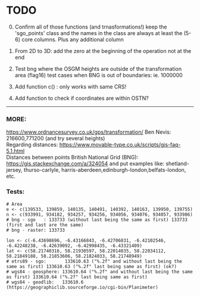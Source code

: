 # TODO

0) Confirm all of those functions (and trnasformations!) keep the 'sgo_points' class and the names in the class are always at least the (5-6) core columns. Plus any additional column

1) From 2D to 3D: add the zero at the beginning of the operation not at the end

2) Test bng where the OSGM heights are outside of the transformation area (flag16) test cases when BNG is out of boundaries: ie. 1000000 

3) Add function c() : only works with same CRS!

4) Add function to check if coordinates are within OSTN?



---




### MORE:  
https://www.ordnancesurvey.co.uk/gps/transformation/ Ben Nevis: 216600,771200 (and try several heights)  
Regarding distances: https://www.movable-type.co.uk/scripts/gis-faq-5.1.html  
Distances between points British National Grid (BNG): https://gis.stackexchange.com/a/324054 and put examples like: shetland-jersey, thurso-carlyle, harris-aberdeen,edinburgh-london,belfats-london, etc.


### Tests:
```
# Area
e <- c(139533, 139859, 140135, 140491, 140392, 140163, 139950, 139755)
n <- c(933991, 934182, 934257, 934256, 934056, 934076, 934057, 933986)
# bng - sgo   : 133733 (without last being the same as first) 133733 (first and last are the same)
# bng - raster: 133733
```
```
lon <- c(-6.43698696, -6.43166843, -6.42706831, -6.42102546, -6.42248238, -6.42639092, -6.42998435, -6.43321409)
lat <- c(58.21740316, 58.21930597, 58.22014035, 58.22034112, 58.21849188, 58.21853606, 58.21824033, 58.21748949)
# etrs89 - sgo:       133610.63 ("%.2f" and without last being the same as first) 133610.63 ("%.2f" last being same as first) (ok?)
# wgs84 - geosphere: 133610.64 ("%.2f" and without last being the same as first) 133610.64 ("%.2f" last being same as first)
# wgs84 - geodlib:   133610.6 (https://geographiclib.sourceforge.io/cgi-bin/Planimeter)
```
